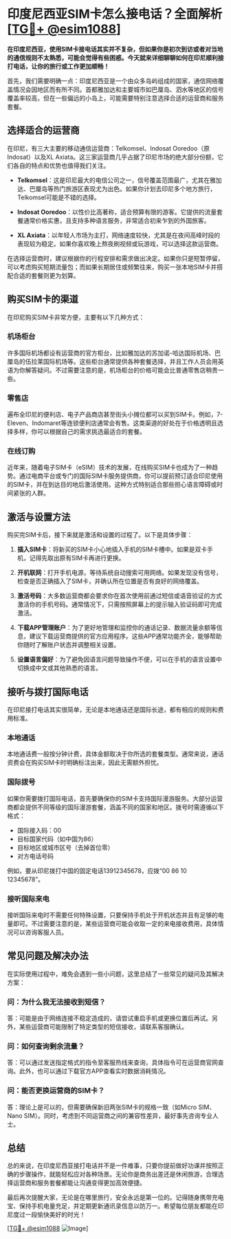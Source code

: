 # 印度尼西亚SIM卡怎么接电话？全面解析[[TG💪+ @esim1088](https://t.me/s/esim1088)]

**在印度尼西亚，使用SIM卡接电话其实并不复杂，但如果你是初次到访或者对当地的通信规则不太熟悉，可能会觉得有些困惑。今天就来详细聊聊如何在印尼顺利接打电话，让你的旅行或工作更加顺畅！**

首先，我们需要明确一点：印度尼西亚是一个由众多岛屿组成的国家，通信网络覆盖情况会因地区而有所不同。首都雅加达和主要城市如巴厘岛、泗水等地区的信号覆盖率较高，但在一些偏远的小岛上，可能需要特别注意选择合适的运营商和服务套餐。

## **选择适合的运营商**

在印尼，有三大主要的移动通信运营商：Telkomsel、Indosat Ooredoo（原Indosat）以及XL Axiata。这三家运营商几乎占据了印尼市场的绝大部分份额，它们各自的特点和优势也值得我们关注。

- **Telkomsel**：这是印尼最大的电信公司之一，信号覆盖范围最广，尤其在雅加达、巴厘岛等热门旅游区表现尤为出色。如果你计划去印尼多个地方旅行，Telkomsel可能是不错的选择。
  
- **Indosat Ooredoo**：以性价比高著称，适合预算有限的游客。它提供的流量套餐通常价格实惠，且支持多种语言服务，非常适合初来乍到的外国旅客。

- **XL Axiata**：以年轻人市场为主打，网络速度较快，尤其是在夜间高峰时段的表现较为稳定。如果你喜欢晚上熬夜刷视频或玩游戏，可以选择这款运营商。

在选择运营商时，建议根据你的行程安排和需求做出决定。如果你只是短暂停留，可以考虑购买短期流量包；而如果长期居住或频繁往来，购买一张本地SIM卡并搭配合适的套餐则更为划算。

## **购买SIM卡的渠道**

在印尼购买SIM卡非常方便，主要有以下几种方式：

### **机场柜台**
许多国际机场都设有运营商的官方柜台，比如雅加达的苏加诺-哈达国际机场、巴厘岛的伍拉莱国际机场等。这些柜台通常提供各种套餐选择，并且工作人员会用英语为你解答疑问。不过需要注意的是，机场柜台的价格可能会比普通零售店稍贵一些。

### **零售店**
遍布全印尼的便利店、电子产品商店甚至街头小摊位都可以买到SIM卡。例如，7-Eleven、Indomaret等连锁便利店通常会有售。这类渠道的好处在于价格透明且选择多样，你可以根据自己的需求挑选最适合的套餐。

### **在线订购**
近年来，随着电子SIM卡（eSIM）技术的发展，在线购买SIM卡也成为了一种趋势。通过电商平台或专门的国际SIM卡服务提供商，你可以提前预订适合印尼使用的SIM卡，并在到达目的地后激活使用。这种方式特别适合那些担心语言障碍或时间紧张的人群。

## **激活与设置方法**

购买完SIM卡后，接下来就是激活和设置的过程了。以下是具体步骤：

1. **插入SIM卡**：将新买的SIM卡小心地插入手机的SIM卡槽中。如果是双卡手机，记得先取出原有SIM卡再进行更换。

2. **开机联网**：打开手机电源，等待系统自动搜索可用网络。如果发现没有信号，检查是否正确插入了SIM卡，并确认所在位置是否有良好的网络覆盖。

3. **激活号码**：大多数运营商都会要求你在首次使用前通过短信或语音验证的方式激活你的手机号码。通常情况下，只需按照屏幕上的提示输入验证码即可完成激活。

4. **下载APP管理账户**：为了更好地管理和监控你的通话记录、数据流量余额等信息，建议下载运营商提供的官方应用程序。这些APP通常功能齐全，能够帮助你随时了解账户状态并调整相关设置。

5. **设置语言偏好**：为了避免因语言问题导致操作不便，可以在手机的语言设置中切换成中文或其他熟悉的语言。

## **接听与拨打国际电话**

在印尼接打电话其实很简单，无论是本地通话还是国际长途，都有相应的规则和费用标准。

### **本地通话**
本地通话费一般按分钟计费，具体金额取决于你所选的套餐类型。通常来说，通话资费会在购买SIM卡时明确标注出来，因此无需额外担忧。

### **国际拨号**
如果你需要拨打国际电话，首先要确保你的SIM卡支持国际漫游服务。大部分运营商都会提供不同等级的国际漫游套餐，涵盖不同的国家和地区。拨号时需遵循以下格式：

- 国际接入码：00
- 目标国家代码（如中国为86）
- 目标地区或城市区号（去掉首位零）
- 对方电话号码

例如，要从印尼拨打中国的固定电话13912345678，应拨“00 86 10 12345678”。

### **接听国际来电**
接听国际来电时不需要任何特殊设置，只要保持手机处于开机状态并且有足够的电量即可。不过需要注意的是，某些运营商可能会收取一定的来电接收费用，具体情况可以咨询客服人员。

## **常见问题及解决办法**

在实际使用过程中，难免会遇到一些小问题，这里总结了一些常见的疑问及其解决方案：

### **问：为什么我无法接收到短信？**
答：可能是由于网络连接不稳定造成的，请尝试重启手机或更换位置后再试。另外，某些运营商可能限制了特定类型的短信接收，请联系客服确认。

### **问：如何查询剩余流量？**
答：可以通过发送指定格式的指令至客服热线来查询，具体指令可在运营商官网查询。此外，也可以通过下载官方APP查看实时数据消耗情况。

### **问：能否更换运营商的SIM卡？**
答：理论上是可以的，但需要确保新旧两张SIM卡的规格一致（如Micro SIM、Nano SIM）。同时，考虑到不同运营商之间的兼容性差异，最好事先咨询专业人士。

## **总结**

总的来说，在印度尼西亚接打电话并不是一件难事，只要你提前做好功课并按照正确的步骤操作，就能轻松应对各种场景。无论你是商务出差还是休闲旅游，合理选择运营商和服务套餐都能让沟通变得更加高效便捷。

最后再次提醒大家，无论是在哪里旅行，安全永远是第一位的。记得随身携带充电宝、保持手机电量充足，并定期更新通讯录信息以防万一。希望每位朋友都能在印尼度过一段愉快美好的时光！

[[TG💪+ @esim1088](https://t.me/s/esim1088) ![Image](https://i.postimg.cc/4NQfJmqS/Snipaste-2025-05-13-00-14-12.png)]